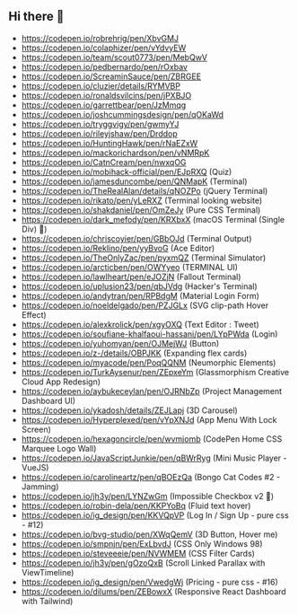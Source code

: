 ## Hi there 👋

<!--

**Here are some ideas to get you started:**

🙋‍♀️ A short introduction - what is your organization all about?
🌈 Contribution guidelines - how can the community get involved?
👩‍💻 Useful resources - where can the community find your docs? Is there anything else the community should know?
🍿 Fun facts - what does your team eat for breakfast?
🧙 Remember, you can do mighty things with the power of [Markdown](https://docs.github.com/github/writing-on-github/getting-started-with-writing-and-formatting-on-github/basic-writing-and-formatting-syntax)
-->


- https://codepen.io/robrehrig/pen/XbvGMJ
- https://codepen.io/colaphizer/pen/vYdvyEW
- https://codepen.io/team/scout0773/pen/MebQwV
- https://codepen.io/pedbernardo/pen/rOxbav
- https://codepen.io/ScreaminSauce/pen/ZBRGEE
- https://codepen.io/cluzier/details/RYMVBP
- https://codepen.io/ronaldsvilcins/pen/jPXBJO
- https://codepen.io/garrettbear/pen/JzMmqg
- https://codepen.io/joshcummingsdesign/pen/qOKaWd
- https://codepen.io/tryggvigy/pen/gwmyYJ
- https://codepen.io/rileyjshaw/pen/Drddop
- https://codepen.io/HuntingHawk/pen/rNaEZxW
- https://codepen.io/mackorichardson/pen/vNMRpK
- https://codepen.io/CatnCream/pen/nwxqOG
- https://codepen.io/mobihack-official/pen/EJpRXQ (Quiz)
- https://codepen.io/jamesduncombe/pen/QNMapK (Terminal)
- https://codepen.io/TheRealAlan/details/qNOZPo (jQuery Terminal)
- https://codepen.io/rikato/pen/yLeRXZ (Terminal looking website)
- https://codepen.io/shakdaniel/pen/OmZeJy (Pure CSS Terminal)
- https://codepen.io/dark_mefody/pen/KRXbxX (macOS Terminal (Single Div) 🍏)
- https://codepen.io/chriscoyier/pen/GBbOJd (Terminal Output)
- https://codepen.io/Reklino/pen/yyBvoG (Ace Editor)
- https://codepen.io/TheOnlyZac/pen/pyxmQZ (Terminal Simulator)
- https://codepen.io/arcticben/pen/OWYyeo (TERMINAL UI)
- https://codepen.io/lawlheart/pen/eJOZjN (Fallout Terminal)
- https://codepen.io/uplusion23/pen/qbJVdg (Hacker's Terminal)
- https://codepen.io/andytran/pen/RPBdgM (Material Login Form)
- https://codepen.io/noeldelgado/pen/PZJGLx (SVG clip-path Hover Effect)
- https://codepen.io/alexkrolick/pen/xgyOXQ (Text Editor : Tweet)
- https://codepen.io/soufiane-khalfaoui-hassani/pen/LYpPWda (Login)
- https://codepen.io/yuhomyan/pen/OJMejWJ (Button)
- https://codepen.io/z-/details/OBPJKK (Expanding flex cards)
- https://codepen.io/myacode/pen/PoqQQNM (Neumorphic Elements)
- https://codepen.io/TurkAysenur/pen/ZEpxeYm (Glassmorphism Creative Cloud App Redesign)
- https://codepen.io/aybukeceylan/pen/OJRNbZp (Project Management Dashboard UI)
- https://codepen.io/ykadosh/details/ZEJLapj (3D Carousel)
- https://codepen.io/Hyperplexed/pen/vYpXNJd (App Menu With Lock Screen)
- https://codepen.io/hexagoncircle/pen/wvmjomb (CodePen Home CSS Marquee Logo Wall)
- https://codepen.io/JavaScriptJunkie/pen/qBWrRyg (Mini Music Player - VueJS)
- https://codepen.io/carolineartz/pen/qBOEzQa (Bongo Cat Codes #2 - Jamming)
- https://codepen.io/jh3y/pen/LYNZwGm (Impossible Checkbox v2 🐻)
- https://codepen.io/robin-dela/pen/KKPYoBq (Fluid text hover)
- https://codepen.io/ig_design/pen/KKVQpVP (Log In / Sign Up - pure css - #12)
- https://codepen.io/bvg-studio/pen/XWqQemV (3D Button, Hover me)
- https://codepen.io/smpnjn/pen/ExLbvdJ (CSS Only Windows 98)
- https://codepen.io/steveeeie/pen/NVWMEM (CSS Filter Cards)
- https://codepen.io/jh3y/pen/gOzoQxB (Scroll Linked Parallax with ViewTimeline)
- https://codepen.io/ig_design/pen/VwedgWj (Pricing - pure css - #16)
- https://codepen.io/dilums/pen/ZEBowxX (Responsive React Dashboard with Tailwind)
